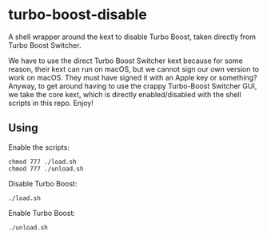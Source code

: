 # turbo-boost-disable

A shell wrapper around the kext to disable Turbo Boost, taken directly from Turbo Boost Switcher.

We have to use the direct Turbo Boost Switcher kext because for some reason, their kext can run on macOS, but we cannot sign our own version to work on macOS. They must have signed it with an Apple key or something?
Anyway, to get around having to use the crappy Turbo-Boost Switcher GUI, we take the core kext, which is directly enabled/disabled with the shell scripts in this repo. Enjoy!

## Using

Enable the scripts:
```
chmod 777 ./load.sh
chmod 777 ./unload.sh
```

Disable Turbo Boost:
```
./load.sh
```

Enable Turbo Boost:
```
./unload.sh
```
